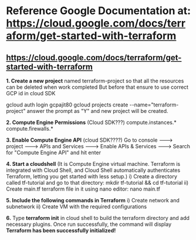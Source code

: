 # Reference Google Documentation at: https://cloud.google.com/docs/terraform/get-started-with-terraform
## https://cloud.google.com/docs/terraform/get-started-with-terraform


**1. Create a new project** named terraform-project so that all the resources can be deleted when work completed
But before that ensure to use correct GCP id in cloud SDK

gcloud auth login gcpajit80
gcloud projects create --name="terraform-project" answer the prompt as "Y" and new project will be created.

**2. Compute Engine Permissions** (Cloud SDK???)
compute.instances.*
compute.firewalls.*

**3. Enable Compute Engine API** (cloud SDK????)
Go to console ---> project ---> APIs and Services ---> Enable APIs & Services ---> Search for "Compute Engine API" and hit enter

**4. Start a cloudshell** (It is  Compute Engine virtual machine. Terraform is integrated with Cloud Shell, and Cloud Shell automatically authenticates Terraform, letting you get started with less setup.)
i) Create a directory called tf-tutorial and go to that directory: mkdir tf-tutorial && cd tf-tutorial
ii) Create main.tf terraform file in it using nano editor: nano main.tf 

**5. Include the following commands in Terraform**
i) Create network and subnetwork
ii) Create VM with the required configurations

**6.** Type **terraform init** in cloud shell to build the terraform directory and add necessary plugins. 
Once run successfully, the command will display **Terraform has been successfully initialized!**
